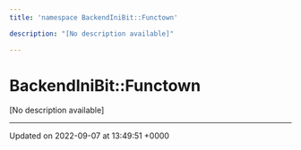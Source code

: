 ```yaml
---
title: 'namespace BackendIniBit::Functown'

description: "[No description available]"

---
```


# BackendIniBit::Functown



[No description available]






-------------------------------

Updated on 2022-09-07 at 13:49:51 +0000